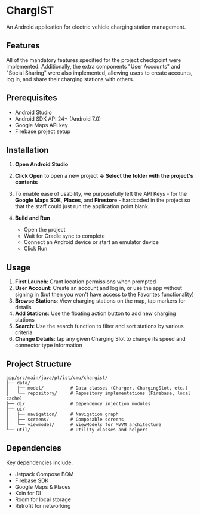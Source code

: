 # ChargIST

An Android application for electric vehicle charging station management.

## Features

All of the mandatory features specified for the project checkpoint were implemented.
Additionally, the extra components "User Accounts" and "Social Sharing" were also implemented, allowing users to create accounts, log in, and share their charging stations with others.

## Prerequisites

- Android Studio
- Android SDK API 24+ (Android 7.0)
- Google Maps API key
- Firebase project setup

## Installation

1. **Open Android Studio**

2. **Click Open** to open a new project **-> Select the folder with the project's contents**

3. To enable ease of usability, we purposefully left the API Keys - for the **Google Maps SDK**, **Places**, and **Firestore** - hardcoded in the project so that the staff could just run the application point blank.

4. **Build and Run**
   - Open the project
   - Wait for Gradle sync to complete
   - Connect an Android device or start an emulator device
   - Click Run

## Usage

1. **First Launch**: Grant location permissions when prompted
2. **User Account**: Create an account and log in, or use the app without signing in (but then you won't have access to the Favorites functionality)
3. **Browse Stations**: View charging stations on the map, tap markers for details
4. **Add Stations**: Use the floating action button to add new charging stations
5. **Search**: Use the search function to filter and sort stations by various criteria
6. **Change Details**: tap any given Charging Slot to change its speed and connector type information

## Project Structure

```
app/src/main/java/pt/ist/cmu/chargist/
├── data/
│   ├── model/          # Data classes (Charger, ChargingSlot, etc.)
│   └── repository/     # Repository implementations (Firebase, local cache)
├── di/                 # Dependency injection modules
├── ui/
│   ├── navigation/     # Navigation graph
│   ├── screens/        # Composable screens
│   └── viewmodel/      # ViewModels for MVVM architecture
└── util/               # Utility classes and helpers
```

## Dependencies

Key dependencies include:
- Jetpack Compose BOM
- Firebase SDK
- Google Maps & Places
- Koin for DI
- Room for local storage
- Retrofit for networking
